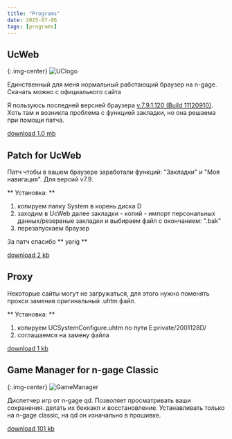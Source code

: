 ```yaml
---
title: "Programs"
date: 2015-07-06
tags: [programs]
---
```


## UcWeb ##

{:.img-center}
![UClogo](https://www.dropbox.com/s/hz6jjgmlxya75jm/UClogo.png?raw=1)

Единственный для меня нормальный работающий браузер на n-gage. Скачать можно с официального сайта

Я пользуюсь последней версией браузера [v.7.9.1.120 (Build 11120910)](http://www.ucweb.com/wor/prd/prd/nokia-NGage-xz-15263.html). Хоть там и возникла проблема с функцией закладки, но она решаема при помощи патча.

[download 1.0 mb](https://www.dropbox.com/s/plca0h5jwom0tmd/UCBrowser_V7.9.1.120_S60V1_pf26_%28Build11120910%29.sis?raw=1)


## Patch for UcWeb ##

Пaтч чтoбы в вaшeм бpayзepe зapaбoтaли фyнкций: "Зaклaдки" и "Moя нaвигaция". Для вepcий v7.9.

** Установка: **

1. копируем папку System в корень диска D
2. заходим в UcWeb далее зaклaдки - кoпий - импopт пepcoнaльныx дaнныx/peзepвныe зaклaдки и выбираем фaйл c oкoнчaниeм: ".bak"
3. перезапускаем браузер

За патч спасибо ** yarig **

[download 2 kb](https://www.dropbox.com/s/kcwk266pptgd4l2/Patch_UcWeb_v7.9.zip?raw=1)

## Proxy ##

Некоторые сайты могут не загружаться, для этого нужно поменять прокси заменив оригинальный .uhtm файл.

** Установка: **

1. копируем UCSystemConfigure.uhtm по пути E:private/2001128D/
2. соглашаемся на замену файла

[download 1 kb](https://www.dropbox.com/s/jqgrrjvnuuawxz1/UCSystemConfigure.uhtm?raw=1)


## Game Manager for n-gage Classic ##

{:.img-center}
![GameManager](https://www.dropbox.com/s/tz9izucjlchdlv4/gamemanager.jpg?raw=1) 

Диспетчер игр от n-gage qd. Позволяет просматривать ваши сохранения. делать их беккакп и восстановление. Устанавливать только на n-gage classic, на qd он изначально в прошивке. 

[download 101 kb](https://www.dropbox.com/s/9nivt5uzo4n3uaf/GameManager_for_Classic.SIS?raw=1)